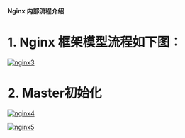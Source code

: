 
**Nginx 内部流程介绍**

# 1. Nginx 框架模型流程如下图：

<a href="https://ibb.co/RSdnTh5"><img src="https://i.ibb.co/MhQTk8X/nginx3.webp" alt="nginx3" border="0"></a>

# 2. Master初始化

<a href="https://ibb.co/SPwFxK2"><img src="https://i.ibb.co/PNGqY5R/nginx4.webp" alt="nginx4" border="0"></a>


<a href="https://ibb.co/VJ9vXFF"><img src="https://i.ibb.co/ck3NzWW/nginx5.webp" alt="nginx5" border="0"></a>
